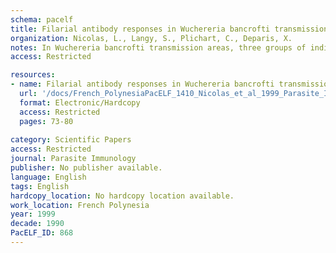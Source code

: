 ```yaml
---
schema: pacelf
title: Filarial antibody responses in Wuchereria bancrofti transmission area are related to parasitological but not clinical status
organization: Nicolas, L., Langy, S., Plichart, C., Deparis, X.
notes: In Wuchereria bancrofti transmission areas, three groups of individuals have been identified, according to the presence or absence of microfilariae or adult worm derived molecules in the blood compartment. These groups likely reflect individuals with different permissivity/resistance to the complete development of W. bancrofti cycle. The profile of filarial-specific immunoglobulins was analysed in W. bancrofti-exposed individuals in French Polynesia, according to the presence or absence of microfilariae (Mf) and adult worms, measured by Og4C3 circulating antigen. Individuals harbouring adult worms, have higher filarial-specific IgG4 but lower IgG3 and IgE levels, than adult worm-free individuals, independently of the presence of Mf. Low filarial-specific IgG1 and IgG2 levels were associated with the presence of Mf but independent of the presence/absence of adult worms. The filarial antibody responses were associated with the parasitological status of individuals but not with clinical symptoms such as hydroceles or limb lymphangitis or elephantiasis. The reduction of filarial-specific immunoglobulin levels was higher after treatment with diethylcarbamazine, than ivermectin, which likely reflects the better effect of the former on W. bancrofti adult worms. However, reduction of antibody levels was also observed in Mf-and adult worm-negative individuals. This could be due to the overall reduction of W. bancrofti transmission in the island where this study took place.
access: Restricted

resources:
- name: Filarial antibody responses in Wuchereria bancrofti transmission area are related to parasitological but not clinical status
  url: '/docs/French_PolynesiaPacELF_1410_Nicolas_et_al_1999_Parasite_Immunol_Filarial_ab_responses_in_Wb_transmission_area.txt'
  format: Electronic/Hardcopy
  access: Restricted
  pages: 73-80
 
category: Scientific Papers
access: Restricted
journal: Parasite Immunology
publisher: No publisher available. 
language: English 
tags: English 
hardcopy_location: No hardcopy location available.
work_location: French Polynesia
year: 1999
decade: 1990
PacELF_ID: 868
---
```

